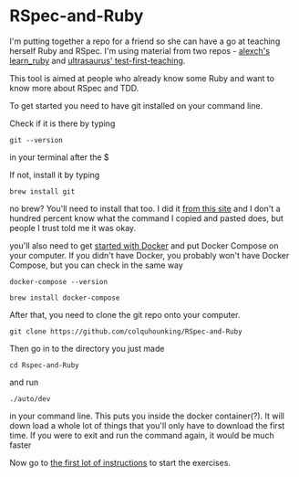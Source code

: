 # RSpec-and-Ruby

I'm putting together a repo for a friend so she can have a go at teaching herself Ruby and RSpec.
I'm using material from two repos - [alexch's learn_ruby](https://github.com/alexch/learn_ruby) and [ultrasaurus' test-first-teaching](https://github.com/ultrasaurus/test-first-teaching).

This tool is aimed at people who already know some Ruby and want to know more
about RSpec and TDD.

To get started you need to have git installed on your command line.

Check if it is there by typing

```
git --version
```

in your terminal after the $

If not, install it by typing

```
brew install git
```

no brew? You'll need to install that too. I did it [from this site](https://brew.sh/) and I don't a hundred
percent know what the command I copied and pasted does, but people I trust told me it was okay.

you'll also need to get [started with Docker](https://docs.docker.com/docker-for-mac/) and put Docker Compose
on your computer. If you didn't have Docker, you probably won't have Docker Compose, but you can check in
the same way

```
docker-compose --version
```

```
brew install docker-compose
```

After that, you need to clone the git repo onto your computer.

```
git clone https://github.com/colquhounking/RSpec-and-Ruby
```

Then go in to the directory you just made

```
cd Rspec-and-Ruby
```

and run

```
./auto/dev
```

in your command line. This puts you inside the docker container(?). It will down load a whole lot of
things that you'll only have to download the first time. If you were to exit and run the command again,
it would be much faster

Now go to [the first lot of instructions](./instructions/00_hello_instructions.md) to start the exercises.
